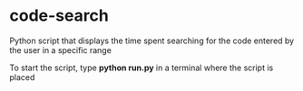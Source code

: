 # code-search
 Python script that displays the time spent searching for the code entered by the user in a specific range
 
 To start the script, type <b>python run.py</b> in a terminal where the script is placed
